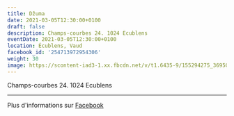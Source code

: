 ```yaml
---
title: Džuma
date: 2021-03-05T12:30:00+0100
draft: false
description: Champs-courbes 24. 1024 Ecublens
eventDate: 2021-03-05T12:30:00+0100
location: Écublens, Vaud
facebook_id: '254713972954306'
weight: 30
image: https://scontent-iad3-1.xx.fbcdn.net/v/t1.6435-9/155294275_3695079563921169_4909597834044538694_n.jpg?_nc_cat=101&ccb=1-7&_nc_sid=9e60e4&_nc_ohc=zN3HDZi40PoQ7kNvwEZroTN&_nc_oc=AdlKvYXma41Ri3IquHBMC-oBKuHHI_k6adeDJ0SDrxXybfVtZAVKpYJ9U7wXsV5A4AY&_nc_zt=23&_nc_ht=scontent-iad3-1.xx&edm=ABTKTjYEAAAA&_nc_gid=DrkJQumrMz8D15QcS06_cQ&oh=00_AfUa2HMSXMmUPlt32_wa3S5_3RUwtaVvkxGcgWsbYkduuQ&oe=68CA0C5B
---
```


Champs-courbes 24. 1024 Ecublens

---

Plus d'informations sur [Facebook](https://facebook.com/events/254713972954306)